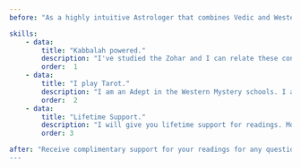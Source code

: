 ```yaml
---
before: "As a highly intuitive Astrologer that combines Vedic and Western systems, I will help YOU discover the incredible wisdom the stars and planets hold; I will help you discover the Sun, Moon, and Stars"

skills: 
    - data: 
        title: "Kabbalah powered."
        description: "I've studied the Zohar and I can relate these concepts between different planets to the Torah and the Tree of Life. I also am familiar with Hebrew and Aramaic."
        order:  1
    - data: 
        title: "I play Tarot."
        description: "I am an Adept in the Western Mystery schools. I am trained in the esoteric Tarot, and I have studied Astrology in Hebrew, Chaldean, Hellenistic, and Vedic systems."
        order:  2
    - data: 
        title: "Lifetime Support."
        description: "I will give you lifetime support for readings. Most Astrologers won’t do a second reading for you for the same service but if you have any questions for me on a reading you have             received, you are welcome to contact me anytime, without cost to you."
        order: 3

after: "Receive complimentary support for your readings for any questions you may have, providing you with the confidence and security that you will be able to access your information.
---
```

